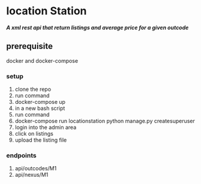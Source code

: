 # location Station
***A xml rest api that return listings and average price for a given outcode***

## prerequisite
docker and docker-compose

### setup
1. clone the repo
2. run command 
3. docker-compose up
4. in a new bash script
5. run command 
6. docker-compose run locationstation python manage.py createsuperuser
7. login into the admin area
8. click on listings
9. upload the listing file

### endpoints
1. api/outcodes/M1
2. api/nexus/M1
